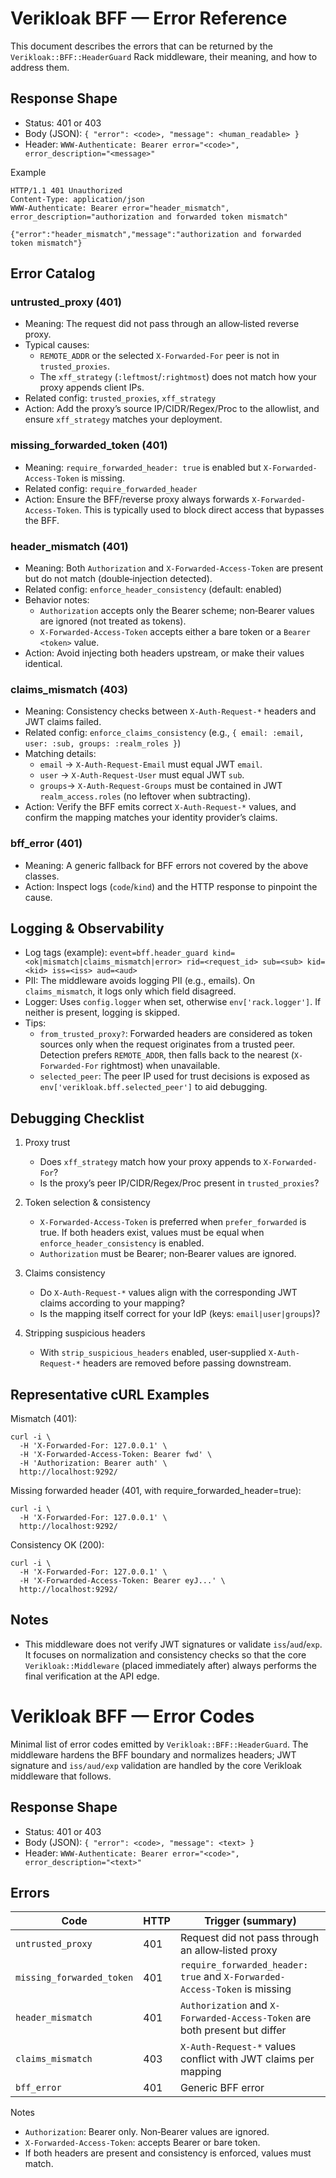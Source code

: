 # Verikloak BFF — Error Reference

This document describes the errors that can be returned by the `Verikloak::BFF::HeaderGuard` Rack middleware, their meaning, and how to address them.

## Response Shape
- Status: 401 or 403
- Body (JSON): `{ "error": <code>, "message": <human_readable> }`
- Header: `WWW-Authenticate: Bearer error="<code>", error_description="<message>"`

Example
```
HTTP/1.1 401 Unauthorized
Content-Type: application/json
WWW-Authenticate: Bearer error="header_mismatch", error_description="authorization and forwarded token mismatch"

{"error":"header_mismatch","message":"authorization and forwarded token mismatch"}
```

## Error Catalog

### untrusted_proxy (401)
- Meaning: The request did not pass through an allow‑listed reverse proxy.
- Typical causes:
  - `REMOTE_ADDR` or the selected `X-Forwarded-For` peer is not in `trusted_proxies`.
  - The `xff_strategy` (`:leftmost`/`:rightmost`) does not match how your proxy appends client IPs.
- Related config: `trusted_proxies`, `xff_strategy`
- Action: Add the proxy’s source IP/CIDR/Regex/Proc to the allowlist, and ensure `xff_strategy` matches your deployment.

### missing_forwarded_token (401)
- Meaning: `require_forwarded_header: true` is enabled but `X-Forwarded-Access-Token` is missing.
- Related config: `require_forwarded_header`
- Action: Ensure the BFF/reverse proxy always forwards `X-Forwarded-Access-Token`. This is typically used to block direct access that bypasses the BFF.

### header_mismatch (401)
- Meaning: Both `Authorization` and `X-Forwarded-Access-Token` are present but do not match (double‑injection detected).
- Related config: `enforce_header_consistency` (default: enabled)
- Behavior notes:
  - `Authorization` accepts only the Bearer scheme; non‑Bearer values are ignored (not treated as tokens).
  - `X-Forwarded-Access-Token` accepts either a bare token or a `Bearer <token>` value.
- Action: Avoid injecting both headers upstream, or make their values identical.

### claims_mismatch (403)
- Meaning: Consistency checks between `X-Auth-Request-*` headers and JWT claims failed.
- Related config: `enforce_claims_consistency` (e.g., `{ email: :email, user: :sub, groups: :realm_roles }`)
- Matching details:
  - `email` → `X-Auth-Request-Email` must equal JWT `email`.
  - `user`  → `X-Auth-Request-User` must equal JWT `sub`.
  - `groups`→ `X-Auth-Request-Groups` must be contained in JWT `realm_access.roles` (no leftover when subtracting).
- Action: Verify the BFF emits correct `X-Auth-Request-*` values, and confirm the mapping matches your identity provider’s claims.

### bff_error (401)
- Meaning: A generic fallback for BFF errors not covered by the above classes.
- Action: Inspect logs (`code`/`kind`) and the HTTP response to pinpoint the cause.

## Logging & Observability
- Log tags (example): `event=bff.header_guard kind=<ok|mismatch|claims_mismatch|error> rid=<request_id> sub=<sub> kid=<kid> iss=<iss> aud=<aud>`
- PII: The middleware avoids logging PII (e.g., emails). On `claims_mismatch`, it logs only which field disagreed.
- Logger: Uses `config.logger` when set, otherwise `env['rack.logger']`. If neither is present, logging is skipped.
- Tips:
  - `from_trusted_proxy?`: Forwarded headers are considered as token sources only when the request originates from a trusted peer. Detection prefers `REMOTE_ADDR`, then falls back to the nearest (`X-Forwarded-For` rightmost) when unavailable.
  - `selected_peer`: The peer IP used for trust decisions is exposed as `env['verikloak.bff.selected_peer']` to aid debugging.

## Debugging Checklist
1) Proxy trust
   - Does `xff_strategy` match how your proxy appends to `X-Forwarded-For`?
   - Is the proxy’s peer IP/CIDR/Regex/Proc present in `trusted_proxies`?

2) Token selection & consistency
   - `X-Forwarded-Access-Token` is preferred when `prefer_forwarded` is true. If both headers exist, values must be equal when `enforce_header_consistency` is enabled.
   - `Authorization` must be Bearer; non‑Bearer values are ignored.

3) Claims consistency
   - Do `X-Auth-Request-*` values align with the corresponding JWT claims according to your mapping?
   - Is the mapping itself correct for your IdP (keys: `email|user|groups`)?

4) Stripping suspicious headers
   - With `strip_suspicious_headers` enabled, user‑supplied `X-Auth-Request-*` headers are removed before passing downstream.

## Representative cURL Examples
Mismatch (401):
```
curl -i \
  -H 'X-Forwarded-For: 127.0.0.1' \
  -H 'X-Forwarded-Access-Token: Bearer fwd' \
  -H 'Authorization: Bearer auth' \
  http://localhost:9292/
```

Missing forwarded header (401, with require_forwarded_header=true):
```
curl -i \
  -H 'X-Forwarded-For: 127.0.0.1' \
  http://localhost:9292/
```

Consistency OK (200):
```
curl -i \
  -H 'X-Forwarded-For: 127.0.0.1' \
  -H 'X-Forwarded-Access-Token: Bearer eyJ...' \
  http://localhost:9292/
```

## Notes
- This middleware does not verify JWT signatures or validate `iss`/`aud`/`exp`. It focuses on normalization and consistency checks so that the core `Verikloak::Middleware` (placed immediately after) always performs the final verification at the API edge.
# Verikloak BFF — Error Codes

Minimal list of error codes emitted by `Verikloak::BFF::HeaderGuard`. The middleware hardens the BFF boundary and normalizes headers; JWT signature and `iss/aud/exp` validation are handled by the core Verikloak middleware that follows.

## Response Shape
- Status: 401 or 403
- Body (JSON): `{ "error": <code>, "message": <text> }`
- Header: `WWW-Authenticate: Bearer error="<code>", error_description="<text>"`

## Errors

| Code                       | HTTP | Trigger (summary)                                                                           |
|----------------------------|------|----------------------------------------------------------------------------------------------|
| `untrusted_proxy`          | 401  | Request did not pass through an allow‑listed proxy                                           |
| `missing_forwarded_token`  | 401  | `require_forwarded_header: true` and `X-Forwarded-Access-Token` is missing                   |
| `header_mismatch`          | 401  | `Authorization` and `X-Forwarded-Access-Token` are both present but differ                   |
| `claims_mismatch`          | 403  | `X-Auth-Request-*` values conflict with JWT claims per mapping                               |
| `bff_error`                | 401  | Generic BFF error                                                                            |

Notes
- `Authorization`: Bearer only. Non‑Bearer values are ignored.
- `X-Forwarded-Access-Token`: accepts Bearer or bare token.
- If both headers are present and consistency is enforced, values must match.
